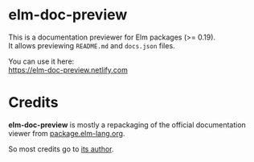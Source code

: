 # elm-doc-preview

This is a documentation previewer for Elm packages (>= 0.19).  
It allows previewing `README.md` and `docs.json` files.

You can use it here:  
https://elm-doc-preview.netlify.com

# Credits

**elm-doc-preview** is mostly a repackaging of the official documentation viewer from [package.elm-lang.org](https://github.com/elm/package.elm-lang.org).

So most credits go to [its author](https://github.com/evancz).
